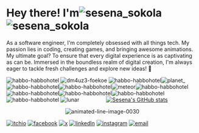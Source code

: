 # Hey there! I'm<img src="https://github.com/Sesenaa/Sesenaa/blob/main/assets/sesenatxt.svg" alt="sesena_sokola" style="margin-bottom: -10px !important;"> ![sesena_sokola](https://github.com/Sesenaa/Sesenaa/assets/108346754/7bca8ca4-be73-41a8-8220-9ad514da04c0)

As a software engineer, I'm completely obsessed with all things tech. My passion lies in coding, creating games, and bringing awesome animations. My ultimate goal? To ensure that every digital experience is as captivating as can be. Immersed in the boundless realm of digital creation, I'm always eager to tackle fresh challenges and explore new ideas! 🍫

![habbo-habbohotel](https://github.com/Sesenaa/Sesenaa/assets/108346754/671f14bb-3e94-4b0f-aa4d-4c571efd7bfb) ![dm4uz3-foekoe](https://github.com/Sesenaa/Sesenaa/assets/108346754/ee291aa8-28c3-4dfe-a508-a77e24c6917f) ![habbo-habbohotel](https://github.com/Sesenaa/Sesenaa/assets/108346754/671f14bb-3e94-4b0f-aa4d-4c571efd7bfb)![planet_](https://github.com/Sesenaa/Sesenaa/assets/108346754/a7e1d7ed-3140-4779-ac49-4fd75bd6fe02)![habbo-habbohotel](https://github.com/Sesenaa/Sesenaa/assets/108346754/671f14bb-3e94-4b0f-aa4d-4c571efd7bfb)![habbo-habbohotel](https://github.com/Sesenaa/Sesenaa/assets/108346754/671f14bb-3e94-4b0f-aa4d-4c571efd7bfb)![meteor](https://github.com/Sesenaa/Sesenaa/assets/108346754/cc0536cb-14de-41d9-be85-3d0428672cc4)![habbo-habbohotel](https://github.com/Sesenaa/Sesenaa/assets/108346754/671f14bb-3e94-4b0f-aa4d-4c571efd7bfb)![habbo-habbohotel](https://github.com/Sesenaa/Sesenaa/assets/108346754/671f14bb-3e94-4b0f-aa4d-4c571efd7bfb)![habbo-habbohotel](https://github.com/Sesenaa/Sesenaa/assets/108346754/671f14bb-3e94-4b0f-aa4d-4c571efd7bfb)![habbo-habbohotel](https://github.com/Sesenaa/Sesenaa/assets/108346754/671f14bb-3e94-4b0f-aa4d-4c571efd7bfb)![habbo-habbohotel](https://github.com/Sesenaa/Sesenaa/assets/108346754/671f14bb-3e94-4b0f-aa4d-4c571efd7bfb) 
![lunar](https://github.com/iSesena/iSesena/assets/108346754/cbe0dbe4-8abe-4d4f-a39f-e85e8dfeb214)                  [![Sesena's GitHub stats](https://github-readme-stats.vercel.app/api?username=Sesena0u0&show_icons=true&include_all_commits=true&theme=transparent&cache_seconds=1800)](https://github.com/anuraghazra/github-readme-stats)

<div align="center">
  <img src="https://github.com/user-attachments/assets/92e8033e-1e64-47b4-a17d-5f746588f068" alt="animated-line-image-0030">
</div>

[![itchio](https://img.shields.io/badge/Itch.io-FA5C5C?style=for-the-badge&logo=itchdotio&logoColor=white?label=itchio)](https://sesena0u0.itch.io/)
[![facebook](https://img.shields.io/badge/Facebook-1877F2?style=for-the-badge&logo=facebook&logoColor=white?label=facebook)](https://www.facebook.com/Sesena0u0)
[![x](https://img.shields.io/badge/X-000000?style=for-the-badge&logo=x&logoColor=white?label=x)](https://x.com/sesena0u0)
[![linkedIn](https://img.shields.io/badge/LinkedIn-0077B5?style=for-the-badge&logo=linkedin&logoColor=white?label=in)](https://www.linkedin.com/in/feno-fandresena-21ba83277/)
[![instagram](https://img.shields.io/badge/Instagram-E4405F?style=for-the-badge&logo=instagram&logoColor=white?label=instagram)](https://www.instagram.com/Sesena0u0)
[![email](https://img.shields.io/badge/Gmail-D14836?style=for-the-badge&logo=gmail&logoColor=white?label=email)](mailto:fenufandresena@gmail.com)

